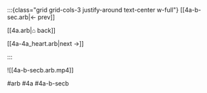 :::{class="grid grid-cols-3 justify-around text-center w-full"}
[[4a-b-sec.arb|← prev]]

[[4a.arb|⌂ back]]

[[4a-4a_heart.arb|next →]]

:::

![[4a-b-secb.arb.mp4]]

#arb #4a #4a-b-secb


